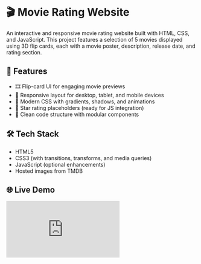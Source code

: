 # 🎬 Movie Rating Website

An interactive and responsive movie rating website built with HTML, CSS, and JavaScript. This project features a selection of 5 movies displayed using 3D flip cards, each with a movie poster, description, release date, and rating section.

## 🚀 Features

- 🎞️ Flip-card UI for engaging movie previews
- 📱 Responsive layout for desktop, tablet, and mobile devices
- 🎨 Modern CSS with gradients, shadows, and animations
- 🌟 Star rating placeholders (ready for JS integration)
- 🧩 Clean code structure with modular components

## 🛠️ Tech Stack

- HTML5
- CSS3 (with transitions, transforms, and media queries)
- JavaScript (optional enhancements)
- Hosted images from TMDB

## 🌐 Live Demo

![Movie Card Rating](http://localhost:63342/HTTP/Web%20Developer/movie.html?_ijt=7uruhuimfrdbl9v8h21iq638aa&_ij_reload=RELOAD_ON_SAVE)



